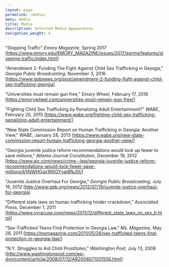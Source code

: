 ```yaml
---
layout: page
permalink: /media/
menu: media
title: Media
description: Selected Media Appearances
navigation_weight: 4
---
```


"Stopping Traffic" *Emory Magazine*, Spring 2017
\[<https://www.emory.edu/EMORY_MAGAZINE/issues/2017/spring/features/stopping-traffic/index.html>\]

"Amendment 2: Funding The Fight Against Child Sex Trafficking in
Georgia," *Georgia Public Broadcasting*, November 3, 2016
\[<https://www.gpbnews.org/post/amendment-2-funding-fight-against-child-sex-trafficking-georgia>\]

"Universities must remain gun free," *Emory Wheel*, February 17, 2016
\[<https://emorywheel.com/universities-must-remain-gun-free/>\]

"Fighting Child Sex Trafficking by Penalizing Adult Entertainment?"
*WABE*, February 20, 2015
\[<https://www.wabe.org/fighting-child-sex-trafficking-penalizing-adult-entertainment/>\]

"New State Commission Report on Human Trafficking in Georgia: Another
View," *WABE*, January 28, 2013
\[<https://www.wabe.org/new-state-commission-report-human-trafficking-georgia-another-view/>\]

"Georgia juvenile justice reform recommendations would lock up fewer to
save millions," *Atlanta Journal Constitution,* December 19, 2012
\[<https://www.ajc.com/news/crime--law/georgia-juvenile-justice-reform-recommendations-would-lock-fewer-save-millions/b1jNWHGqx1KKGYyat8NJ0I/>\]

"Juvenile Justice Overhaul For Georgia," *Georgia Public Broadcasting*,
July 19, 2012
\[<http://www.gpb.org/news/2012/07/19/juvenile-justice-overhaul-for-georgia>\]

"Different state laws on human trafficking hinder crackdown,"
*Associated Press*, December 1, 2011
\[<https://www.syracuse.com/news/2011/12/different_state_laws_on_sex_tr.html>\]

"Sex-Trafficked Teens Find Protection in Georgia Law," *Ms. Magazine*,
May 26, 2011
\[<https://msmagazine.com/2011/05/26/sex-trafficked-teens-find-protection-in-georgia-law/>\]

"N.Y. Struggles to Aid Child Prostitutes," *Washington Post*, July 13,
2008
\[<http://www.washingtonpost.com/wp-dyn/content/article/2008/07/12/AR2008071201556.html>\]